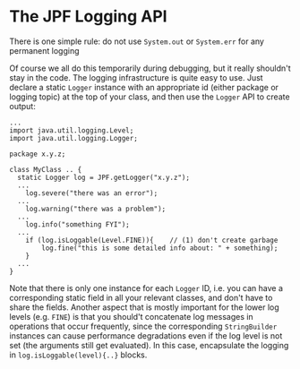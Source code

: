# The JPF Logging API #
There is one simple rule: do not use `System.out` or `System.err` for any permanent logging


Of course we all do this temporarily during debugging, but it really shouldn't stay in the code. The logging infrastructure is quite easy to use. Just declare a static `Logger` instance with an appropriate id (either package or logging topic) at the top of your class, and then use the `Logger` API to create output:

~~~~~~~~ {.java}
...
import java.util.logging.Level;
import java.util.logging.Logger;

package x.y.z;

class MyClass .. {
  static Logger log = JPF.getLogger("x.y.z");
  ...
    log.severe("there was an error");
  ...
    log.warning("there was a problem");
  ...
    log.info("something FYI");
  ...
    if (log.isLoggable(Level.FINE)){    // (1) don't create garbage
        log.fine("this is some detailed info about: " + something);
    }
  ...
}
~~~~~~~~

Note that there is only one instance for each `Logger` ID, i.e. you can have a corresponding static field in all your relevant classes, and don't have to share the fields. Another aspect that is mostly important for the lower log levels (e.g. `FINE`) is that you should't concatenate log messages in operations that occur frequently, since the corresponding `StringBuilder` instances can cause performance degradations even if the log level is not set (the arguments still get evaluated). In this case, encapsulate the logging in `log.isLoggable(level){..}` blocks.

